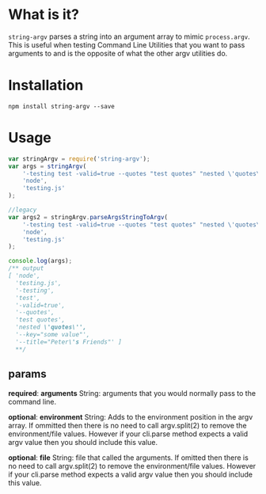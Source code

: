 
# What is it?
`string-argv` parses a string into an argument array to mimic `process.argv`.
This is useful when testing Command Line Utilities that you want to pass arguments to and is the opposite of what the other argv utilities do.

# Installation

```
npm install string-argv --save
```

# Usage

```js
var stringArgv = require('string-argv');
var args = stringArgv(
    '-testing test -valid=true --quotes "test quotes" "nested \'quotes\'" --key="some value" --title="Peter\'s Friends"',
    'node',
    'testing.js'
);

//legacy
var args2 = stringArgv.parseArgsStringToArgv(
    '-testing test -valid=true --quotes "test quotes" "nested \'quotes\'" --key="some value" --title="Peter\'s Friends"',
    'node',
    'testing.js'
);

console.log(args);
/** output
[ 'node',
  'testing.js',
  '-testing',
  'test',
  '-valid=true',
  '--quotes',
  'test quotes',
  'nested \'quotes\'',
  '--key="some value"',
  '--title="Peter\'s Friends"' ]
  **/
```

## params

__required__: __arguments__ String: arguments that you would normally pass to the command line.

__optional__: __environment__ String: Adds to the environment position in the argv array. If ommitted then there is no need to call argv.split(2) to remove the environment/file values. However if your cli.parse method expects a valid argv value then you should include this value.

__optional__: __file__ String: file that called the arguments. If omitted then there is no need to call argv.split(2) to remove the environment/file values. However if your cli.parse method expects a valid argv value then you should include this value.
